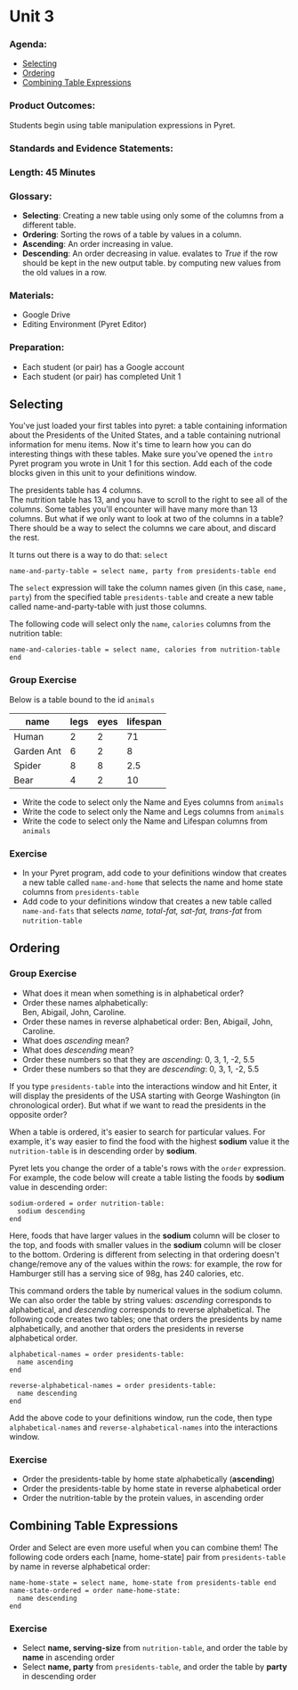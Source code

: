 # Unit 3

### Agenda:
 - [Selecting](#selecting)
 - [Ordering](#ordering)
 - [Combining Table Expressions](#combining)

### Product Outcomes:

Students begin using table manipulation
expressions in Pyret.

### Standards and Evidence Statements: 

### Length: 45 Minutes

### Glossary:

 - **Selecting**:  Creating a new table using only some of the
   columns from a different table.
 - **Ordering**:  Sorting the rows of a table by values in a column.
 - **Ascending**:  An order increasing in value.
 - **Descending**:  An order decreasing in value.
   evalates to *True* if the row should be kept in the new output table.
   by computing new values from the old values in a row.

### Materials:
 - Google Drive
 - Editing Environment (Pyret Editor)

### Preparation:
 - Each student (or pair) has a Google account
 - Each student (or pair) has completed Unit 1

## <a id="selecting"></a> Selecting

You've just loaded your first tables
into pyret: a table containing information 
about the Presidents of the United States, 
and a table containing nutrional information 
for menu items.  Now it's time to learn how 
you can do interesting things with these 
tables.  Make sure you've opened the `intro` 
Pyret program you wrote in Unit 1 for this 
section.  Add each of the code blocks given 
in this unit to your definitions window.

The presidents table has 4 columns.  
The nutrition table has 13, and you have 
to scroll to the right to see all of the 
columns.  Some tables you'll encounter will 
have many more than 13 columns.  But what 
if we only want to look at two of the 
columns in a table?  There should 
be a way to select the columns we care about, 
and discard the rest.

It turns out there is a way to do that: `select`

```
name-and-party-table = select name, party from presidents-table end
```

The `select` expression will take the column
names given (in this case, `name, party`) 
from the specified table `presidents-table` 
and create a new table called 
name-and-party-table with just those columns.

The following code will select only the `name`, 
`calories` columns from the nutrition table:

```
name-and-calories-table = select name, calories from nutrition-table end
```

### Group Exercise

Below is a table bound to the id `animals`

| name       | legs | eyes | lifespan |
|------------|------|------|----------|
| Human      | 2    | 2    | 71       |
| Garden Ant | 6    | 2    | 8        |
| Spider     | 8    | 8    | 2.5      |
| Bear       | 4    | 2    | 10       |

 - Write the code to select only the Name 
   and Eyes columns from `animals`
 - Write the code to select only the Name 
   and Legs columns from `animals`
 - Write the code to select only the Name 
   and Lifespan columns from `animals`

### Exercise
 - In your Pyret program, add code to your 
   definitions window that creates
   a new table called `name-and-home` that 
   selects the name and home state columns 
   from `presidents-table`
 - Add code to your definitions window that 
   creates a new table called `name-and-fats` 
   that selects *name, total-fat, sat-fat, 
   trans-fat* from `nutrition-table`

## <a id="ordering"></a> Ordering

### Group Exercise
 - What does it mean when something 
   is in alphabetical order?
 - Order these names alphabetically:  
   Ben, Abigail, John, Caroline.
 - Order these names in reverse alphabetical 
   order:  Ben, Abigail, John, Caroline.
 - What does *ascending* mean?
 - What does *descending* mean?
 - Order these numbers so that they 
   are *ascending*:  0, 3, 1, -2, 5.5
 - Order these numbers so that they are 
   *descending*:  0, 3, 1, -2, 5.5

If you type `presidents-table` into 
the interactions window and hit Enter, 
it will display the presidents of the USA 
starting with George Washington (in 
chronological order).  But what if we want 
to read the presidents in the opposite order?

When a table is ordered, it's easier 
to search for particular values.  For example,
it's way easier to find the food with
the highest **sodium** value it the 
`nutrition-table` is in
descending order by **sodium**.

Pyret lets you change the order of a
table's rows with the `order` expression.  
For example, the code below will 
create a table listing the foods by **sodium** 
value in descending order:

```
sodium-ordered = order nutrition-table:
  sodium descending
end
```

Here, foods that have larger values 
in the **sodium** column will be closer 
to the top, and foods with smaller values 
in the **sodium** column will be closer 
to the bottom.  Ordering is different 
from selecting in that ordering doesn't 
change/remove any of the values within the 
rows:  for example, the row for Hamburger still 
has a serving sice of 98g, has 240 calories, etc.

This command orders the table by 
numerical values in the sodium
column.  We can also order the table 
by string values: *ascending*
corresponds to alphabetical, and *descending* 
corresponds to reverse alphabetical.  The 
following code creates two tables; one
that orders the presidents by name alphabetically, 
and another that orders the presidents 
in reverse alphabetical order.

```
alphabetical-names = order presidents-table:
  name ascending
end

reverse-alphabetical-names = order presidents-table:
  name descending
end
```

Add the above code to your definitions 
window, run the code, then
type `alphabetical-names` and 
`reverse-alphabetical-names` into
the interactions window.

### Exercise
 - Order the presidents-table by home state alphabetically (**ascending**)
 - Order the presidents-table by home state in reverse alphabetical order
 - Order the nutrition-table by the protein values, in ascending order

## <a id="combining"></a> Combining Table Expressions

Order and Select are even more useful 
when you can combine them!
The following code orders each [name, home-state] 
pair from `presidents-table` by name 
in reverse alphabetical order:

```
name-home-state = select name, home-state from presidents-table end
name-state-ordered = order name-home-state:
  name descending
end
```

### Exercise
 - Select **name, serving-size** 
   from `nutrition-table`, and order
   the table by **name** in ascending order
 - Select **name, party**  from 
   `presidents-table`, and order 
   the table by **party** in descending order

